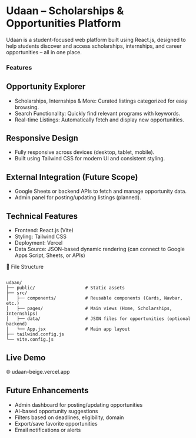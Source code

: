 # Udaan – Scholarships & Opportunities Platform
Udaan is a student-focused web platform built using React.js, designed to help students discover and access scholarships, internships, and career opportunities – all in one place.

### Features

## Opportunity Explorer
- Scholarships, Internships & More: Curated listings categorized for easy browsing.
- Search Functionality: Quickly find relevant programs with keywords.
- Real-time Listings: Automatically fetch and display new opportunities.

## Responsive Design
- Fully responsive across devices (desktop, tablet, mobile).
- Built using Tailwind CSS for modern UI and consistent styling.

## External Integration (Future Scope)
- Google Sheets or backend APIs to fetch and manage opportunity data.
- Admin panel for posting/updating listings (planned).

## Technical Features
- Frontend: React.js (Vite)
- Styling: Tailwind CSS
- Deployment: Vercel
- Data Source: JSON-based dynamic rendering (can connect to Google Apps Script, Sheets, or APIs)

📁 File Structure
```

udaan/
├── public/                   # Static assets
├── src/
│   ├── components/           # Reusable components (Cards, Navbar, etc.)
│   ├── pages/                # Main views (Home, Scholarships, Internships)
│   ├── data/                 # JSON files for opportunities (optional backend)
│   └── App.jsx               # Main app layout
├── tailwind.config.js
└── vite.config.js
```
## Live Demo
🌐 udaan-beige.vercel.app

## Future Enhancements
- Admin dashboard for posting/updating opportunities
- AI-based opportunity suggestions
- Filters based on deadlines, eligibility, domain
- Export/save favorite opportunities
- Email notifications or alerts

